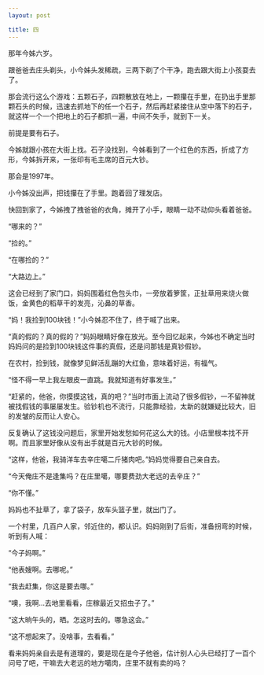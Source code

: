 ```yaml
---
layout: post

title: 四
---
```



那年今姊六岁。

跟爸爸去庄头剃头，小今姊头发稀疏，三两下剃了个干净，跑去跟大街上小孩耍去了。

那会流行这么个游戏：五颗石子，四颗散放在地上，一颗攥在手里，在扔出手里那颗石头的时候，迅速去抓地下的任一个石子，然后再赶紧接住从空中落下的石子，就这样一个一个把地上的石子都抓一遍，中间不失手，就到下一关。

前提是要有石子。

今姊就跟小孩在大街上找。石子没找到，今姊看到了一个红色的东西，折成了方形，今姊拆开来，一张印有毛主席的百元大钞。

那会是1997年。

小今姊没出声，把钱攥在了手里。跑着回了理发店。

快回到家了，今姊拽了拽爸爸的衣角，摊开了小手，眼睛一动不动仰头看着爸爸。

“哪来的？”

“捡的。”

“在哪捡的？”

“大路边上。”

这会已经到了家门口，妈妈围着红色包头巾，一旁放着箩筐，正扯草用来烧火做饭，金黄色的稻草干的发亮，沁鼻的草香。

“妈！我捡到100块钱！”小今姊忍不住了，终于喊了出来。

“真的假的？真的假的？”妈妈眼睛好像在放光。至今回忆起来，今姊也不确定当时妈妈问的是捡到100块钱这件事的真假，还是问那钱是真钞假钞。

在农村，捡到钱，就像梦见鲜活乱蹦的大红鱼，意味着好运，有福气。

“怪不得一早上我左眼皮一直跳。我就知道有好事发生。”

“赶紧的，他爸，你摸摸这钱，真的吧？”当时市面上流动了很多假钞，一不留神就被找假钱的事屡屡发生。验钞机也不流行，只能靠经验，太新的就嫌疑比较大，旧的发皱的反而让人安心。

反复确认了这钱没问题后，家里开始发愁如何花这么大的钱。小店里根本找不开啊。而且家里好像从没有出手就是百元大钞的时候。

“这样，他爸，我骑洋车去辛庄噶二斤猪肉吧。”妈妈觉得要自己亲自去。

“今天俺庄不是逢集吗？在庄里噶，哪要费劲大老远的去辛庄？”

“你不懂。”

妈妈也不扯草了，拿了袋子，放车头篮子里，就出门了。

一个村里，几百户人家，邻近住的，都认识。妈妈刚到了后街，准备拐弯的时候，听到有人喊：

“今子妈啊。”

“他表嫂啊。去哪呢。”

“我去赶集，你这是要去哪。”

“噢，我啊...去地里看看，庄稼最近又招虫子了。”

“这大晌午头的，晒。怎这时去的。哪急这会。”

“这不想起来了。没啥事，去看看。”

看来妈妈亲自去是有道理的，要是现在是今子他爸，估计别人心头已经打了一百个问号了吧，干嘛去大老远的地方噶肉，庄里不就有卖的吗？




















